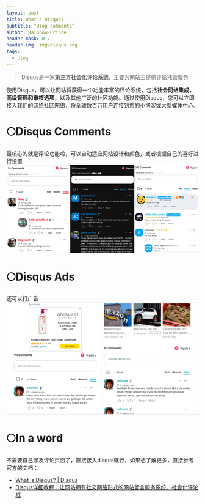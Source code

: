 ```yaml
---
layout: post
title: What's Disqus?
subtitle: “Blog comments”
author: Rainbow-Prince
header-mask: 0.7
header-img: img/disqus.png
tags:
  - blog
---
```



> Disqus是一家**第三方社会化评论系统**，主要为网站主提供评论托管服务

使用Disqus，可以让网站将获得一个功能丰富的评论系统，包括**社会网络集成，高级管理和审核选项**，以及其他广泛的社区功能。通过使用Disqus，您可以立即接入我们的网络社区网络，将全球数百万用户连接到您的小博客或大型媒体中心。


# 🌕Disqus Comments

最核心的就是评论功能啦，可以自动适应网站设计和颜色，或者根据自己的喜好进行设置
![](/img/Disqus%20Comments.png)


# 🌕Disqus Ads

还可以打广告
![](/img/Disqus%20Ads.png)


# 🌕In a word

不需要自己涉及评论页面了，直接接入disqus就行，如果想了解更多，直接参考官方的文档：
- [What is Disqus? \| Disqus](https://help.disqus.com/en/articles/1717053-what-is-disqus)
- [Disqus详细教程：让网站拥有社交网络形式的网站留言服务系统、社会化评论框](https://www.wpchen.net/zh-hans/posts/disqus)
